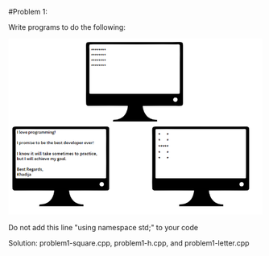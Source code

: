 #Problem 1:

<p>Write programs to do the following:</p>
<img src="problem1.PNG" alt="Problem 1">
<p>Do not add this line "using namespace std;" to your code</p>
<p>Solution: problem1-square.cpp, problem1-h.cpp, and problem1-letter.cpp</p>
